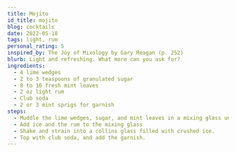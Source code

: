 ```yaml
---
title: Mojito
id_title: mojito
blog: cocktails
date: 2022-05-18
tags: light, rum
personal_rating: 5
inspired_by: The Joy of Mixology by Gary Reagan (p. 252)
blurb: Light and refreshing. What more can you ask for?
ingredients:
  - 4 lime wedges
  - 2 to 3 teaspoons of granulated sugar
  - 8 to 10 fresh mint leaves
  - 2 oz light rum
  - Club soda
  - 2 or 3 mint sprigs for garnish
steps:
  - Muddle the lime wedges, sugar, and mint leaves in a mixing glass until the sugar is completely dissolved, all the juice is extracted from the limes, and the mint is thoroughly integrated into the juice.
  - Add ice and the rum to the mixing glass
  - Shake and strain into a collins glass filled with crushed ice.
  - Top with club soda, and add the garnish.
---
```

